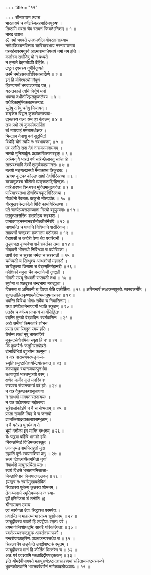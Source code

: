 +++
title = "११"

+++
श्रीनारायण उवाच  
भारताख्ये च वर्षेऽस्मिन्नहमादिजपूरुषः ।  
तिष्ठामि भवता चैव स्तवनं क्रियतेऽनिशम् ॥ १ ॥  
नारद उवाच  
ॐ नमो भगवते उपशमशीलायोपरतानात्म्याय  
नमोऽकिञ्चनवित्ताय ऋषिऋषभाय नरनारायणाय  
परमहंसपरमगुरवे आत्मारामाधिपतये नमो नम इति ।  
कर्तास्य सर्गादिषु यो न बध्यते  
     न हन्यते देहगतोऽपि दैहिकैः ।  
द्रष्टुर्न दृश्यस्य गुणैर्विदूष्यते  
     तस्मै नमोऽसक्तविविक्तसाक्षिणे ॥ २ ॥  
इदं हि योगेश्वरयोगनैपुणं  
     हिरण्यगर्भो भगवाञ्जगाद यत् ।  
यदन्तकाले त्वयि निर्गुणे मनो  
     भक्त्या दधीतोज्झितदुष्कलेवरः ॥ ३ ॥  
यथैहिकामुष्मिककामलम्पटः  
     सुतेषु दारेषु धनेषु चिन्तयन् ।  
शङ्केत विद्वान् कुकलेवरात्यया-  
     द्यस्तस्य यत्नः श्रम एव केवलम् ॥ ४ ॥  
तन्नः प्रभो त्वं कुकलेवरार्पितां  
     त्वं माययाहं ममतामधोक्षज ।  
भिन्द्याम येनाशु वयं सुदुर्भिदां  
     विधेहि योगं त्वयि नः स्वभावजम् ॥ ५ ॥  
एवं स्तौति सदा देवं नारायणमनामयम् ।  
नारदो मुनिशार्दूलः प्रज्ञाताखिलसारदृक् ॥ ६ ॥  
अस्मिन् वै भारते वर्षे सरिच्छैलास्तु सन्ति हि ।  
तान्प्रवक्ष्यामि देवर्षे शृणुष्वैकाग्रमानसः ॥ ७ ॥  
मलयो मङ्गलप्रस्थो मैनाकश्च त्रिकूटकः ।  
ऋषभः कूटकः कोल्लः सह्यो देवगिरिस्तथा ॥ ८ ॥  
ऋष्यमूकश्च श्रीशैलो व्यङ्कटाद्रिर्महेन्द्रकः ।  
वारिधारश्च विन्ध्यश्च मुक्तिमानृक्षपर्वतः ॥ ९ ॥  
पारियात्रस्तथा द्रोणश्चित्रकूटगिरिस्तथा ।  
गोवर्धनो रैवतकः ककुभो नीलपर्वतः ॥ १० ॥  
गौरमुखश्चेन्द्रकीलो गिरिः कामगिरिस्तथा ।  
एते चान्येऽप्यसङ्ख्याता गिरयो बहुपुण्यदाः ॥ ११ ॥  
एतदुत्पन्नसरितः शतशोऽथ सहस्रशः ।  
पानावगाहनस्नानदर्शनोत्कीर्तनैरपि ॥ १२ ॥  
नाशयन्ति च पापानि त्रिविधानि शरीरिणाम् ।  
ताम्रपर्णी चन्द्रवशा कृतमाला वटोदका ॥ १३ ॥  
वैहायसी च कावेरी वेणा चैव पयस्विनी ।  
तुङ्गभद्रा कृष्णवेणा शर्करावर्तका तथा ॥ १४ ॥  
गोदावरी भीमरथी निर्विन्ध्या च पयोष्णिका ।  
तापी रेवा च सुरसा नर्मदा च सरस्वती ॥ १५ ॥  
चर्मण्वती च सिन्धुश्च अन्धशोणौ महानदौ ।  
ऋषिकुल्या त्रिसामा च वेदस्मृतिर्महानदी ॥ १६ ॥  
कौशिकी यमुना चैव मन्दाकिनी दृषद्वती ।  
गोमती सरयू रोधवती सप्तवती तथा ॥ १७ ॥  
सुषोमा च शतद्रुश्च चन्द्रभागा मरुद्‌वृधा ।  
वितस्ता च असिक्नी च विश्वा चेति प्रकीर्तिताः ॥ १८ ॥
अस्मिन्वर्षे लब्धजन्मपुरुषैः स्वस्वकर्मभिः ।  
शुक्ललोहितकृष्णाख्यैर्दिव्यमानुषनारकाः ॥ १९ ॥  
भवन्ति विविधा भोगाः सर्वेषां च निवासिनाम् ।  
यथा वर्णविधानेनापवर्गो भवति स्फुटम् ॥ २० ॥  
एतदेव च वर्षस्य प्राधान्यं कार्यसिद्धितः ।  
वदन्ति मुनयो वेदवादिनः स्वर्गवासिनः ॥ २१ ॥  
अहो अमीषां किमकारि शोभनं  
     प्रसन्न एषां स्विदुत स्वयं हरिः ।  
यैर्जन्म लब्धं नृषु भारताजिरे  
     मुकुन्दसेवौपयिकं स्पृहा हि नः ॥ २२ ॥  
किं दुष्करैर्नः क्रतुभिस्तपोव्रतै-  
     र्दानादिभिर्वा द्युजयेन फल्गुना ।  
न यत्र नारायणपदपङ्कज-  
     स्मृतिः प्रमुष्टातिशयेन्द्रियोत्सवात् ॥ २३ ॥  
कल्पायुषां स्थानजयात्पुनर्भवा-  
     त्क्षणायुषां भारतभूजयो वरम् ।  
क्षणेन मर्त्येन कृतं मनस्विनः  
     सन्न्यस्य संयान्त्यभयं पदं हरेः ॥ २४ ॥  
न यत्र वैकुण्ठकथासुधापगा  
     न साधवो भागवतास्तदाश्रयाः ।  
न यत्र यज्ञेशमखा महोत्सवाः  
     सुरेशलोकोऽपि न वै स सेव्यताम् ॥ २५ ॥  
प्राप्ता नृजातिं त्विह ये च जन्तवो  
     ज्ञानक्रियाद्रव्यकलापसम्भृताम् ।  
न वै यतेरन्न पुनर्भवाय ते  
     भूयो वनौका इव यान्ति बन्धनम् ॥ २६ ॥  
यैः श्रद्धया बर्हिषि भागशो हवि-  
     र्निरुप्तमिष्टं विधिमन्त्रवस्तुतः ।  
एकः पृथङ्नामभिराहुतो मुदा  
     गृह्णाति पूर्णः स्वयमाशिषां प्रभुः ॥ २७ ॥  
सत्यं दिशत्यर्थितमर्थितो नृणां  
     नैवार्थदो यत्पुनरर्थिता यतः ।  
स्वयं विधत्ते भजतामनिच्छता-  
     मिच्छापिधानं निजपादपल्लवम् ॥ २८ ॥  
(यद्यत्र नः स्वर्गसुखावशेषितं  
     स्विष्टस्य पूर्तस्य कृतस्य शोभनम् ।  
तेनाब्जनाभे स्मृतिमज्जन्म नः स्या-  
     द्वर्षे हरिर्भजतां शं तनोति ॥)  
श्रीनारायण उवाच  
एवं स्वर्गगता देवाः सिद्धाश्च परमर्षयः ।  
प्रवदन्ति च माहात्म्यं भारतस्य सुशोभनम् ॥ २९ ॥  
जम्बुद्वीपस्य चाष्टौ हि उपद्वीपाः स्मृताः परे ।  
हयमार्गान्विशोधद्‌भिः सागरैः परिकल्पिताः ॥ ३० ॥  
स्वर्णप्रस्थश्चन्द्रशुक्र आवर्तनरमाणकौ ।  
मन्दरोपाख्यहरिणः पाञ्चजन्यस्तथैव च ॥ ३१ ॥  
सिंहलश्चैव लङ्केति उपद्वीपाष्टकं स्मृतम् ।  
जम्बुद्वीपस्य मानं हि कीर्तितं विस्तरेण च ॥ ३२ ॥  
अतः परं प्रवक्ष्यामि प्लक्षादिद्वीपषट्ककम् ॥ ३३ ॥  
इति श्रीमद्देवीभागवते महापुराणेऽष्टादशसाहस्र्यां संहितायामष्टमस्कन्धे  
भुवनकोशवर्णने भारतवर्षवर्णनं नामैकादशोऽध्यायः ॥ ११ ॥
